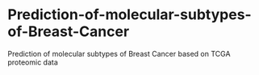# Prediction-of-molecular-subtypes-of-Breast-Cancer
Prediction of molecular subtypes of Breast Cancer based on TCGA proteomic data
